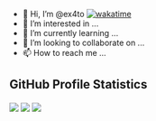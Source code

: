 - 👋 Hi, I’m @ex4to
[![wakatime](https://wakatime.com/badge/user/210196ad-e1cb-4b4b-b4ae-3a0738bc65d1.svg)](https://wakatime.com/@210196ad-e1cb-4b4b-b4ae-3a0738bc65d1)  
- 👀 I’m interested in ...
- 🌱 I’m currently learning ...
- 💞️ I’m looking to collaborate on ...
- 📫 How to reach me ...

## GitHub Profile Statistics

<img align="center" src="https://github-readme-stats.vercel.app/api?username=ex4to&show_icons=true&theme=merko" />
<img align="center" src="https://github-readme-stats.vercel.app/api/top-langs/?username=ex4to&layout=compact" />
<img align="center" src="https://github-readme-stats.vercel.app/api/wakatime?username=ex4to" />

<!---
ex4to/ex4to is a ✨ special ✨ repository because its `README.md` (this file) appears on your GitHub profile.
You can click the Preview link to take a look at your changes.
--->
